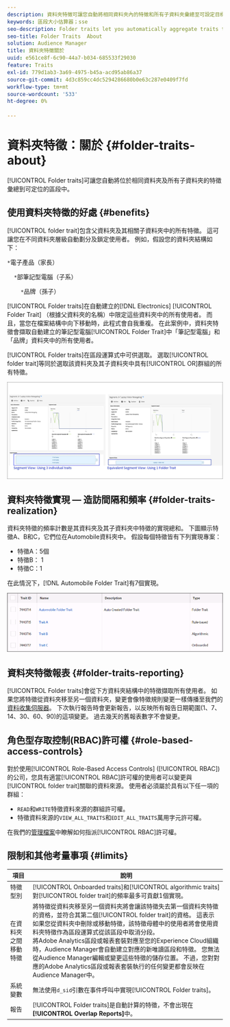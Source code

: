 ```yaml
---
description: 資料夾特徵可讓您自動將相同資料夾內的特徵和所有子資料夾彙總至可設定目標的區段中。
keywords: 區段大小估算器；sse
seo-description: Folder traits let you automatically aggregate traits that reside within the same folder and all child folders into a targetable segment.
seo-title: Folder Traits  About
solution: Audience Manager
title: 資料夾特徵關於
uuid: e561ce8f-6c90-44a7-b034-685533f29030
feature: Traits
exl-id: 779d1ab3-3a69-4975-b45a-acd95ab86a37
source-git-commit: 4d3c859cc4dc5294286680b0e63c287e0409f7fd
workflow-type: tm+mt
source-wordcount: '533'
ht-degree: 0%

---
```


# 資料夾特徵：關於 {#folder-traits-about}

[!UICONTROL Folder traits]可讓您自動將位於相同資料夾及所有子資料夾的特徵彙總到可定位的區段中。

## 使用資料夾特徵的好處 {#benefits}

[!UICONTROL folder trait]包含父資料夾及其相關子資料夾中的所有特徵。 這可讓您在不同資料夾層級自動劃分及鎖定使用者。 例如，假設您的資料夾結構如下：

`*`電子產品（家長）

    `*`部筆記型電腦（子系）

        `*`品牌（孫子）

[!UICONTROL Folder traits]在自動建立的[!DNL Electronics] [!UICONTROL Folder Trait] （根據父資料夾的名稱）中限定這些資料夾中的所有使用者。 而且，當您在檔案結構中向下移動時，此程式會自我重複。 在此案例中，資料夾特徵會擷取自動建立的筆記型電腦[!UICONTROL Folder Trait]中「筆記型電腦」和「品牌」資料夾中的所有使用者。

[!UICONTROL Folder traits]在區段運算式中可供選取。 選取[!UICONTROL folder trait]等同於選取該資料夾及其子資料夾中具有[!UICONTROL OR]群組的所有特徵。

![](assets/folder-traits-compare-border.jpg)

## 資料夾特徵實現 — 造訪間隔和頻率 {#folder-traits-realization}

資料夾特徵的頻率計數是其資料夾及其子資料夾中特徵的實現總和。 下圖顯示特徵A、B和C，它們位在Automobile資料夾中。 假設每個特徵皆有下列實現專案：

* 特徵A：5個
* 特徵B： 1
* 特徵C：1

在此情況下，[!DNL Automobile Folder Trait]有7個實現。

![](assets/folder_traits_rollup_border.png)

## 資料夾特徵報表 {#folder-traits-reporting}

[!UICONTROL Folder traits]會從下方資料夾結構中的特徵擷取所有使用者。 如果您將特徵從資料夾移至另一個資料夾，變更會像特徵規則變更一樣傳播至我們的[資料收集伺服器](../../reference/system-components/components-data-collection.md)。 下次執行報告時會更新報告，以反映所有報告日期範圍(1、7、14、30、60、90)的這項變更。 過去幾天的舊報表數字不會變更。

## 角色型存取控制(RBAC)許可權 {#role-based-access-controls}

對於使用[!UICONTROL Role-Based Access Controls] ([!UICONTROL RBAC])的公司，您具有適當[!UICONTROL RBAC]許可權的使用者可以變更與[!UICONTROL folder trait]關聯的資料來源。 使用者必須屬於具有以下任一項的群組：

* `READ`和`WRITE`特徵資料來源的群組許可權。
* 特徵資料來源的`VIEW_ALL_TRAITS`和`EDIT_ALL_TRAITS`萬用字元許可權。

在我們的[管理檔案](../../features/administration/administration-overview.md#create-group)中瞭解如何指派[!UICONTROL RBAC]許可權。

## 限制和其他考量事項 {#limits}

| 項目 | 說明 |
|---|---|
| 特徵型別 | [!UICONTROL Onboarded traits]和[!UICONTROL algorithmic traits]對[!UICONTROL folder trait]的頻率最多可貢獻1個實現。 |
| 在資料夾之間移動特徵 | 將特徵從資料夾移至另一個資料夾將會讓該特徵失去第一個資料夾特徵的資格，並符合其第二個[!UICONTROL folder trait]的資格。 這表示如果您從資料夾中刪除或移動特徵，該特徵母體中的使用者將會使用資料夾特徵作為區段運算式從該區段中取消分段。 <br>將Adobe Analytics區段或報表套裝對應至您的Experience Cloud組織時，Audience Manager會自動建立對應的新唯讀區段和特徵。 您無法從Audience Manager編輯或變更這些特徵的儲存位置。 不過，您對對應的Adobe Analytics區段或報表套裝執行的任何變更都會反映在Audience Manager中。 |
| 系統變數 | 無法使用`d_sid`引數在事件呼叫中實現[!UICONTROL Folder traits]。 |
| 報告 | [!UICONTROL Folder traits]是自動計算的特徵，不會出現在&#x200B;**[!UICONTROL Overlap Reports]**&#x200B;中。 |
